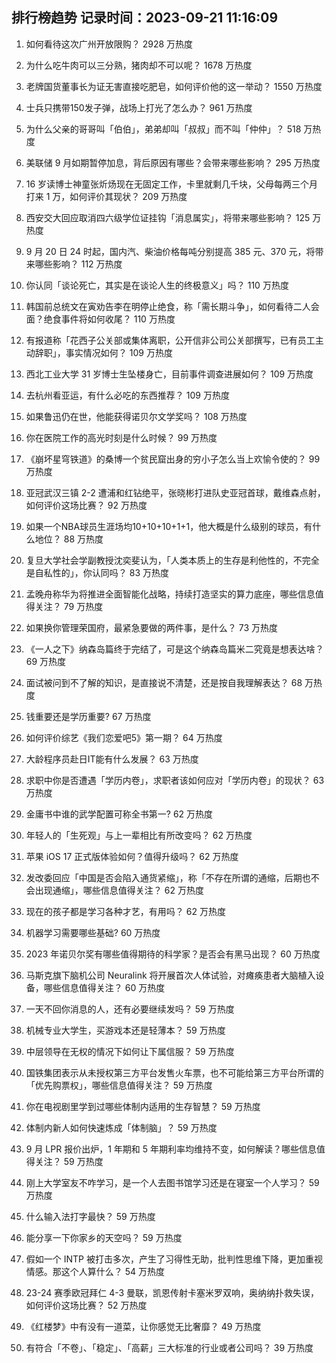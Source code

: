 
## 排行榜趋势 记录时间：2023-09-21 11:16:09
  
  1. 如何看待这次广州开放限购？ 2928 万热度
    
  2. 为什么吃牛肉可以三分熟，猪肉却不可以呢？ 1678 万热度
    
  3. 老牌国货董事长为证无害直接吃肥皂，如何评价他的这一举动？ 1550 万热度
    
  4. 士兵只携带150发子弹，战场上打光了怎么办？ 961 万热度
    
  5. 为什么父亲的哥哥叫「伯伯」，弟弟却叫「叔叔」而不叫「仲仲」？ 518 万热度
    
  6. 美联储 9 月如期暂停加息，背后原因有哪些？会带来哪些影响？ 295 万热度
    
  7. 16 岁读博士神童张炘炀现在无固定工作，卡里就剩几千块，父母每两三个月打来 1 万，如何评价其现状？ 209 万热度
    
  8. 西安交大回应取消四六级学位证挂钩「消息属实」，将带来哪些影响？ 125 万热度
    
  9. 9 月 20 日 24 时起，国内汽、柴油价格每吨分别提高 385 元、370 元，将带来哪些影响？ 112 万热度
    
  10. 你认同「谈论死亡，其实是在谈论人生的终极意义」吗？ 110 万热度
    
  11. 韩国前总统文在寅劝告李在明停止绝食，称「需长期斗争」，如何看待二人会面？绝食事件将如何收尾？ 110 万热度
    
  12. 有报道称「花西子公关部或集体离职，公开信非公司公关部撰写，已有员工主动辞职」，事实情况如何？ 109 万热度
    
  13. 西北工业大学 31 岁博士生坠楼身亡，目前事件调查进展如何？ 109 万热度
    
  14. 去杭州看亚运，有什么必吃的东西推荐？ 109 万热度
    
  15. 如果鲁迅仍在世，他能获得诺贝尔文学奖吗？ 108 万热度
    
  16. 你在医院工作的高光时刻是什么时候？ 99 万热度
    
  17. 《崩坏星穹铁道》的桑博一个贫民窟出身的穷小子怎么当上欢愉令使的？ 99 万热度
    
  18. 亚冠武汉三镇 2-2 遭浦和红钻绝平，张晓彬打进队史亚冠首球，戴维森点射，如何评价这场比赛？ 92 万热度
    
  19. 如果一个NBA球员生涯场均10+10+10+1+1，他大概是什么级别的球员，有什么地位？ 88 万热度
    
  20. 复旦大学社会学副教授沈奕斐认为，「人类本质上的生存是利他性的，不完全是自私性的」，你认同吗？ 83 万热度
    
  21. 孟晚舟称华为将推进全面智能化战略，持续打造坚实的算力底座，哪些信息值得关注？ 79 万热度
    
  22. 如果换你管理荣国府，最紧急要做的两件事，是什么？ 73 万热度
    
  23. 《一人之下》纳森岛篇终于完结了，可是这个纳森岛篇米二究竟是想表达啥？ 69 万热度
    
  24. 面试被问到不了解的知识，是直接说不清楚，还是按自我理解表达？ 68 万热度
    
  25. 钱重要还是学历重要? 67 万热度
    
  26. 如何评价综艺《我们恋爱吧5》第一期？ 64 万热度
    
  27. 大龄程序员赴日IT能有什么发展？ 63 万热度
    
  28. 求职中你是否遭遇「学历内卷」，求职者该如何应对「学历内卷」的现状？ 63 万热度
    
  29. 金庸书中谁的武学配置可称全书第一? 62 万热度
    
  30. 年轻人的「生死观」与上一辈相比有所改变吗？ 62 万热度
    
  31. 苹果 iOS 17 正式版体验如何？值得升级吗？ 62 万热度
    
  32. 发改委回应「中国是否会陷入通货紧缩」，称「不存在所谓的通缩，后期也不会出现通缩」，哪些信息值得关注？ 62 万热度
    
  33. 现在的孩子都是学习各种才艺，有用吗？ 62 万热度
    
  34. 机器学习需要哪些基础? 60 万热度
    
  35. 2023 年诺贝尔奖有哪些值得期待的科学家？是否会有黑马出现？ 60 万热度
    
  36. 马斯克旗下脑机公司 Neuralink 将开展首次人体试验，对瘫痪患者大脑植入设备，哪些信息值得关注？ 60 万热度
    
  37. 一天不回你消息的人，还有必要继续发吗？ 59 万热度
    
  38. 机械专业大学生，买游戏本还是轻薄本？ 59 万热度
    
  39. 中层领导在无权的情况下如何让下属信服？ 59 万热度
    
  40. 国铁集团表示从未授权第三方平台发售火车票，也不可能给第三方平台所谓的「优先购票权」，哪些信息值得关注？ 59 万热度
    
  41. 你在电视剧里学到过哪些体制内适用的生存智慧？ 59 万热度
    
  42. 体制内新人如何快速炼成「体制脑」？ 59 万热度
    
  43. 9 月 LPR 报价出炉，1 年期和 5 年期利率均维持不变，如何解读？哪些信息值得关注？ 59 万热度
    
  44. 刚上大学室友不咋学习，是一个人去图书馆学习还是在寝室一个人学习？ 59 万热度
    
  45. 什么输入法打字最快？ 59 万热度
    
  46. 能分享一下你家乡的天空吗？ 59 万热度
    
  47. 假如一个 INTP 被打击多次，产生了习得性无助，批判性思维下降，更加重视情感。那这个人算什么？ 54 万热度
    
  48. 23-24 赛季欧冠拜仁 4-3 曼联，凯恩传射卡塞米罗双响，奥纳纳扑救失误，如何评价这场比赛？ 52 万热度
    
  49. 《红楼梦》中有没有一道菜，让你感觉无比奢靡？ 49 万热度
    
  50. 有符合「不卷」、「稳定」、「高薪」三大标准的行业或者公司吗？ 39 万热度
    